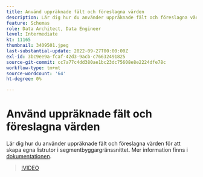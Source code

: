 ```yaml
---
title: Använd uppräknade fält och föreslagna värden
description: Lär dig hur du använder uppräknade fält och föreslagna värden för att skapa egna listrutor i segmentbyggargränssnittet.
feature: Schemas
role: Data Architect, Data Engineer
level: Intermediate
kt: 11165
thumbnail: 3409501.jpeg
last-substantial-update: 2022-09-27T00:00:00Z
exl-id: 3bc9ee9a-fcaf-42d3-9acb-c76632491825
source-git-commit: cc7a77c4dd380ae1bc23dc75608e8e2224dfe78c
workflow-type: tm+mt
source-wordcount: '64'
ht-degree: 0%

---
```


# Använd uppräknade fält och föreslagna värden

Lär dig hur du använder uppräknade fält och föreslagna värden för att skapa egna listrutor i segmentbyggargränssnittet. Mer information finns i [dokumentationen](https://experienceleague.adobe.com/docs/experience-platform/xdm/ui/fields/enum.html).

>[!VIDEO](https://video.tv.adobe.com/v/3409501/?quality=12&learn=on)
